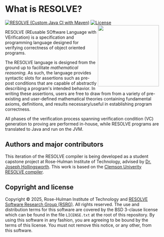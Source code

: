 What is RESOLVE?
==============
[![RESOLVE (Custom Java CI with Maven)](https://github.com/rhit-csse-projects/RESOLVE/actions/workflows/maven.yml/badge.svg)](https://github.com/rhit-csse-projects/RESOLVE/actions/workflows/maven.yml)
[![License](https://img.shields.io/badge/license-BSD-blue.svg)](https://raw.githubusercontent.com/ClemsonRSRG/RESOLVE/master/LICENSE.txt)
<img align="right" src="src/resources/images/resolve_logo.png" width="200"/>

RESOLVE (REusable SOftware Language with VErification) is a specification and programming language designed for verifying correctness of object oriented programs.

The RESOLVE language is designed from the ground up to facilitate *mathematical reasoning*. As such, the language provides syntactic slots for assertions such as pre-post conditions that are capable of abstractly describing a program's intended behavior. In writing these assertions, users are free to draw from from a variety of pre-existing and user-defined mathematical theories containing fundamental axioms, definitions, and results necessary/useful in establishing program correctness.

All phases of the verification process spanning verification condition (VC) generation to proving are performed in-house, while RESOLVE programs are translated to Java and run on the JVM.

## Authors and major contributors

This iteration of the RESOLVE compiler is being developed as a student capstone project at Rose-Hulman Institute of Technology, advised by [Dr. Joseph Hollingsworth](mailto:hollings@rose-hulman.edu). This work is based on the [Clemson Univerity RESOLVE compiler](https://github.com/ClemsonRSRG/RESOLVE).

## Copyright and license

Copyright © 2025, Rose-Hulman Institute of Technology and [RESOLVE Software Research Group (RSRG)](https://www.cs.clemson.edu/resolve/). All rights reserved. The use and distribution terms for this software are covered by the BSD 3-clause license which can be found in the file `LICENSE.txt` at the root of this repository. By using this software in any fashion, you are agreeing to be bound by the terms of this license. You must not remove this notice, or any other, from this software.
